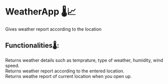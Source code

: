 # WeatherApp 🌡📈
Gives weather report according to the location </br>

## Functionalities🌡:
Returns weather details such as temprature, type of weather, humidity, wind speed. </br>
Returns weather report according to the entered location.</br>
Returns weathe report of current location when you open up.</br>
